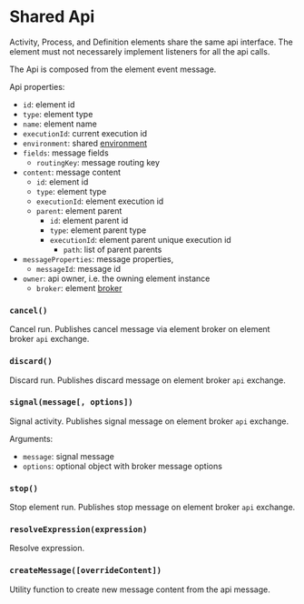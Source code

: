 Shared Api
==========

Activity, Process, and Definition elements share the same api interface. The element must not necessarely implement listeners for all the api calls.

The Api is composed from the element event message.

Api properties:
- `id`: element id
- `type`: element type
- `name`: element name
- `executionId`: current execution id
- `environment`: shared [environment](/docs/Environment.md)
- `fields`: message fields
  - `routingKey`: message routing key
- `content`: message content
  - `id`: element id
  - `type`: element type
  - `executionId`: element execution id
  - `parent`: element parent
    - `id`: element parent id
    - `type`: element parent type
    - `executionId`: element parent unique execution id
      - `path`: list of parent parents
- `messageProperties`: message properties,
  - `messageId`: message id
- `owner`: api owner, i.e. the owning element instance
  - `broker`: element [broker](https://github.com/paed01/smqp)

### `cancel()`

Cancel run. Publishes cancel message via element broker on element broker `api` exchange.

### `discard()`

Discard run. Publishes discard message on element broker `api` exchange.

### `signal(message[, options])`

Signal activity. Publishes signal message on element broker `api` exchange.

Arguments:
- `message`: signal message
- `options`: optional object with broker message options

### `stop()`

Stop element run. Publishes stop message on element broker `api` exchange.

### `resolveExpression(expression)`

Resolve expression.

### `createMessage([overrideContent])`

Utility function to create new message content from the api message.
